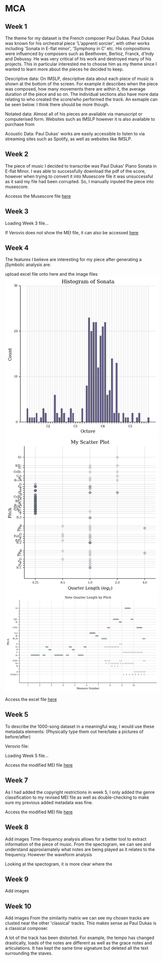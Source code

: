 # MCA

## Week 1 
The theme for my dataset is the French composer Paul Dukas. Paul Dukas was known for his orchestral piece 'L'apprenti sorcier', with other works including 'Sonata in E-flat minor', 'Symphony in C' etc. His compositions were influenced by composers such as Beethoven, Berlioz, Franck, d'Indy and Debussy.
He was very critical of his work and destroyed many of his projects. This in particular interested me to choose him as my theme since I wanted to learn more about the pieces he decided to keep.

Descriptive data: On IMSLP, descriptive data about each piece of music is shown at the bottom of the screen. For example it describes when the piece was composed, how many movements there are within it, the average duration of the piece and so on. The individual sections also have more data relating to who created the score/who performed the track. An exmaple can be seen below. I think there should be more though.

Notated data: Almost all of his pieces are available via manuscript or computerised form. Websites such as IMSLP however it is also available to purchase from 

Acoustic Data: Paul Dukas' works are easily accessible to listen to via streaming sites such as Spotify, as well as websites like IMSLP.


## Week 2

The piece of music I decided to transcribe was Paul Dukas' Piano Sonata in E-flat Minor. I was able to successfully download the pdf of the score, however when trying to convert it into Musescore file it was unsuccessful as it said my file had been corrupted. So, I manually inputed the piece into musescore. 

Accesss the Musescore file [here](sonata-pauldukas-legit.mscz)

## Week 3

<div id="app3">Loading Week 3 file...</div>
<script type="module">
import 'https://www.verovio.org/javascript/app/verovio-app.js';
const options = {
defaultView: 'responsive',
defaultZoom: 3,
enableResponsive: true,
enableDocument: true
}
var file3 = 'data/sonata-pauldukas-week3.mei';
const app3 = new Verovio.App(document.getElementById("app3"),
options); fetch(file3)
.then(function(response) {
return response.text(); })
.then(function(text) {
app3.loadData(text); });
</script>


If Verovio does not show the MEI file, it can also be accessed [here](https://anmol-d21.github.io/MCA-2021/verovio.html)

## Week 4
The features I believe are interesting for my piece after generating a jSymbolic analysis are:

upload excel file onto here and the image files
![Histogram](histogram.png)
![Scatter-plot](scatter-plot.png)
![Note Quarter Length Graph](note-quarter-length-graph.png)

Access the excel file [here](sonata-pauldukas-legit-features.csv)

## Week 5
To describe the 1000-song dataset in a meaningful way, I would use these metadata elements:
(Physically type them out here/take a pictures of before/after)


Verovio file:
<div id="app5">Loading Week 5 file...</div>
<script type="module">
import 'https://www.verovio.org/javascript/app/verovio-app.js';
const options = {
defaultView: 'responsive', // default is 'responsive', alternative is 'document'
defaultZoom: 3,
enableResponsive: true,
enableDocument: true
}
var file5 = 'data/sonata-pauldukas-week5.mei';
const app5 = new Verovio.App(document.getElementById("app5"), options);
fetch(file5)
.then(function(response) {
return response.text(); })
.then(function(text) {
app5.loadData(text); });
</script>


Access the modified MEI file [here](data/sonata-pauldukas-week5.mei)

## Week 7

As I had added the copyright restrictions in week 5, I only added the genre classification to my revised MEI file as well as double-checking to make sure my previous added metadata was fine.

Access the modified MEI file [here](data/sonata-pauldukas-week7.mei)


## Week 8

Add images
Time-frequency analysis allows for a better tool to extract information of the piece of music. From the spectogram, we can see and understand approxiamately what notes are being played as it relates to the frequency. 
However the waveform analysis

Looking at the spectogram, it is more clear where the 

## Week 9 
Add images

## Week 10
Add images
From the similarity matrix we can see my chosen tracks are clusted near the other 'classical' tracks. This makes sense as Paul Dukas is a classical composer.

A lot of the track has been distorted. For example, the tempo has changed drastically, loads of the notes are different as well as the grace notes and articulations. It has kept the same time signature but deleted all the text surrounding the staves.
